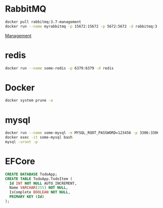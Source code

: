 


# RabbitMQ
```bash
docker pull rabbitmq:3.7-management
docker run --name myrabbitmq -p 15672:15672 -p 5672:5672 -d rabbitmq:3.7-management
```
[Management](http://localhost:15672)



# redis
```bash
docker run --name some-redis -p 6379:6379 -d redis
```



# Docker
```bash
docker system prune -a
```

# mysql
```bash
docker run --name some-mysql -e MYSQL_ROOT_PASSWORD=123456 -p 3306:3306 -d mysql:5.7.34
docker exec -it some-mysql bash
mysql -uroot -p
```


# EFCore
```sql
CREATE DATABASE TodoApp;
CREATE TABLE TodoApp.TodoItem (
  Id INT NOT NULL AUTO_INCREMENT,
  Name VARCHAR(255) NOT NULL,
  IsComplete BOOLEAN NOT NULL,
  PRIMARY KEY (Id)
);
```



